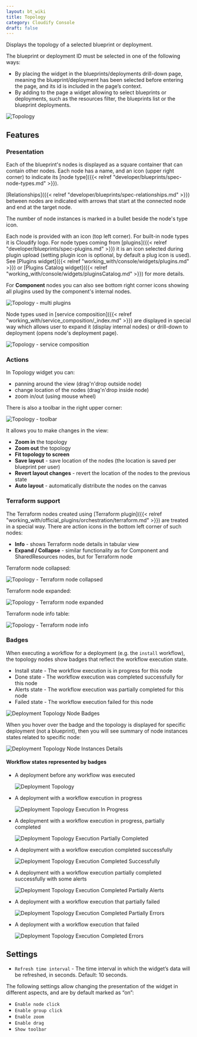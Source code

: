 ```yaml
---
layout: bt_wiki
title: Topology
category: Cloudify Console
draft: false
---
```


Displays the topology of a selected blueprint or deployment.

The blueprint or deployment ID must be selected in one of the following ways: 

* By placing the widget in the blueprints/deployments drill-down page, meaning the blueprint/deployment has been selected before entering the page, and its id is included in the page’s context. 
* By adding to the page a widget allowing to select blueprints or deployments, such as the resources filter, the blueprints list or the blueprint deployments.  

![Topology]( /images/ui/widgets/topology.png )

## Features

### Presentation

Each of the blueprint's nodes is displayed as a square container that can contain other nodes. 
Each node has a name, and an icon (upper right corner) to indicate its [node type]({{< relref "developer/blueprints/spec-node-types.md" >}}). 

[Relationships]({{< relref "developer/blueprints/spec-relationships.md" >}}) between nodes are indicated with arrows that start at the connected node and end at the target node.

The number of node instances is marked in a bullet beside the node's type icon.

Each node is provided with an icon (top left corner). For built-in node types it is Cloudify logo. For node types coming from [plugins]({{< relref "developer/blueprints/spec-plugins.md" >}}) it is an icon selected during plugin upload (setting plugin icon is optional, by default a plug icon is used). 
See [Plugins widget]({{< relref "working_with/console/widgets/plugins.md" >}}) or [Plugins Catalog widget]({{< relref "working_with/console/widgets/pluginsCatalog.md" >}}) for more details.

For **Component** nodes you can also see bottom right corner icons showing all plugins used by the component's internal nodes. 

![Topology - multi plugins]( /images/ui/widgets/topology-widget_multi-plugins.png )

Node types used in [service composition]({{< relref "working_with/service_composition/_index.md" >}}) are displayed in special way which allows user to expand it (display internal nodes) or drill-down to deployment (opens node's deployment page).

![Topology - service composition]( /images/ui/widgets/topology-widget_component-node.png )


### Actions

In Topology widget you can:
 
* panning around the view (drag'n'drop outside node)
* change location of the nodes (drag'n'drop inside node)
* zoom in/out (using mouse wheel)     


There is also a toolbar in the right upper corner:

![Topology - toolbar]( /images/ui/widgets/topology-widget_toolbar.png )

It allows you to make changes in the view:

* **Zoom in** the topology
* **Zoom out** the topology
* **Fit topology to screen**
* **Save layout** - save location of the nodes (the location is saved per blueprint per user) 
* **Revert layout changes** - revert the location of the nodes to the previous state
* **Auto layout** - automatically distribute the nodes on the canvas


### Terraform support 

The Terraform nodes created using [Terraform plugin]({{< relref "working_with/official_plugins/orchestration/terraform.md" >}})
are treated in a special way. There are action icons in the bottom left corner of such nodes:

* **Info** - shows Terraform node details in tabular view
* **Expand / Collapse** - similar functionality as for Component and SharedResources nodes, but for Terraform node


Terraform node collapsed:

![Topology - Terraform node collapsed]( /images/ui/widgets/topology-widget_terraform-node.png )

Terraform node expanded:

![Topology - Terraform node expanded]( /images/ui/widgets/topology-widget_terraform-node-expanded.png )

Terraform node info table:

![Topology - Terraform node info]( /images/ui/widgets/topology-widget_terraform-info.png )


### Badges

When executing a workflow for a deployment (e.g. the `install` workflow), the topology nodes show badges that reflect the workflow execution state.<br/>

* Install state - The workflow execution is in progress for this node
* Done state - The workflow execution was completed successfully for this node
* Alerts state - The workflow execution was partially completed for this node
* Failed state - The workflow execution failed for this node

![Deployment Topology Node Badges]( /images/ui/widgets/topology-widget-badges.png )

When you hover over the badge and the topology is displayed for specific deployment (not a blueprint), then you will see summary of node instances states related to specific node:

![Deployment Topology Node Instances Details]( /images/ui/widgets/topology-widget-node-instances-details.png )
 

#### Workflow states represented by badges

* A deployment before any workflow was executed

    ![Deployment Topology]( /images/ui/widgets/topology-widget-1.png )

* A deployment with a workflow execution in progress

    ![Deployment Topology Execution In Progress]( /images/ui/widgets/topology-widget-2.png )

* A deployment with a workflow execution in progress, partially completed

    ![Deployment Topology Execution Partially Completed]( /images/ui/widgets/topology-widget-3.png )

* A deployment with a workflow execution completed successfully

    ![Deployment Topology Execution Completed Successfully]( /images/ui/widgets/topology-widget-4.png )

* A deployment with a workflow execution partially completed successfully with some alerts

    ![Deployment Topology Execution Completed Partially Alerts]( /images/ui/widgets/topology-widget-5.png )

* A deployment with a workflow execution that partially failed

    ![Deployment Topology Execution Completed Partially Errors]( /images/ui/widgets/topology-widget-6.png )

* A deployment with a workflow execution that failed

    ![Deployment Topology Execution Completed Errors]( /images/ui/widgets/topology-widget-7.png )


## Settings 

* `Refresh time interval` - The time interval in which the widget’s data will be refreshed, in seconds. Default: 10 seconds.

The following settings allow changing the presentation of the widget in different aspects, and are by default marked as “on”: 

* `Enable node click` 
* `Enable group click` 
* `Enable zoom` 
* `Enable drag` 
* `Show toolbar` 
